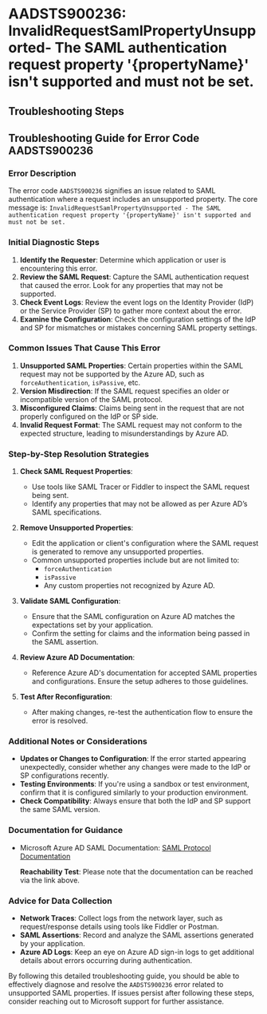 # AADSTS900236: InvalidRequestSamlPropertyUnsupported- The SAML authentication request property '{propertyName}' isn't supported and must not be set.


## Troubleshooting Steps
## Troubleshooting Guide for Error Code AADSTS900236

### Error Description
The error code `AADSTS900236` signifies an issue related to SAML authentication where a request includes an unsupported property. The core message is:
`InvalidRequestSamlPropertyUnsupported - The SAML authentication request property '{propertyName}' isn't supported and must not be set.`

### Initial Diagnostic Steps
1. **Identify the Requester**: Determine which application or user is encountering this error.
2. **Review the SAML Request**: Capture the SAML authentication request that caused the error. Look for any properties that may not be supported.
3. **Check Event Logs**: Review the event logs on the Identity Provider (IdP) or the Service Provider (SP) to gather more context about the error.
4. **Examine the Configuration**: Check the configuration settings of the IdP and SP for mismatches or mistakes concerning SAML property settings.

### Common Issues That Cause This Error
1. **Unsupported SAML Properties**: Certain properties within the SAML request may not be supported by the Azure AD, such as `forceAuthentication`, `isPassive`, etc.
2. **Version Misdirection**: If the SAML request specifies an older or incompatible version of the SAML protocol.
3. **Misconfigured Claims**: Claims being sent in the request that are not properly configured on the IdP or SP side.
4. **Invalid Request Format**: The SAML request may not conform to the expected structure, leading to misunderstandings by Azure AD.

### Step-by-Step Resolution Strategies
1. **Check SAML Request Properties**:
   - Use tools like SAML Tracer or Fiddler to inspect the SAML request being sent.
   - Identify any properties that may not be allowed as per Azure AD’s SAML specifications.

2. **Remove Unsupported Properties**:
   - Edit the application or client's configuration where the SAML request is generated to remove any unsupported properties.
   - Common unsupported properties include but are not limited to:
     - `forceAuthentication`
     - `isPassive`
     - Any custom properties not recognized by Azure AD.

3. **Validate SAML Configuration**:
   - Ensure that the SAML configuration on Azure AD matches the expectations set by your application.
   - Confirm the setting for claims and the information being passed in the SAML assertion.

4. **Review Azure AD Documentation**:
   - Reference Azure AD's documentation for accepted SAML properties and configurations. Ensure the setup adheres to those guidelines. 

5. **Test After Reconfiguration**:
   - After making changes, re-test the authentication flow to ensure the error is resolved.

### Additional Notes or Considerations
- **Updates or Changes to Configuration**: If the error started appearing unexpectedly, consider whether any changes were made to the IdP or SP configurations recently.
- **Testing Environments**: If you're using a sandbox or test environment, confirm that it is configured similarly to your production environment.
- **Check Compatibility**: Always ensure that both the IdP and SP support the same SAML version.
  
### Documentation for Guidance
- Microsoft Azure AD SAML Documentation: [SAML Protocol Documentation](https://learn.microsoft.com/en-us/azure/active-directory/develop/v2-saml-protocol)
  
  **Reachability Test**: Please note that the documentation can be reached via the link above.

### Advice for Data Collection
- **Network Traces**: Collect logs from the network layer, such as request/response details using tools like Fiddler or Postman.
- **SAML Assertions**: Record and analyze the SAML assertions generated by your application.
- **Azure AD Logs**: Keep an eye on Azure AD sign-in logs to get additional details about errors occurring during authentication.
  
By following this detailed troubleshooting guide, you should be able to effectively diagnose and resolve the `AADSTS900236` error related to unsupported SAML properties. If issues persist after following these steps, consider reaching out to Microsoft support for further assistance.